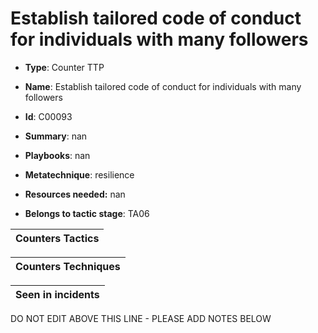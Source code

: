 # Establish tailored code of conduct for individuals with many followers

* **Type**: Counter TTP

* **Name**: Establish tailored code of conduct for individuals with many followers

* **Id**: C00093

* **Summary**: nan

* **Playbooks**: nan

* **Metatechnique**: resilience

* **Resources needed:** nan

* **Belongs to tactic stage**: TA06


| Counters Tactics |
| ---------------- |



| Counters Techniques |
| ------------------- |



| Seen in incidents |
| ----------------- |

DO NOT EDIT ABOVE THIS LINE - PLEASE ADD NOTES BELOW